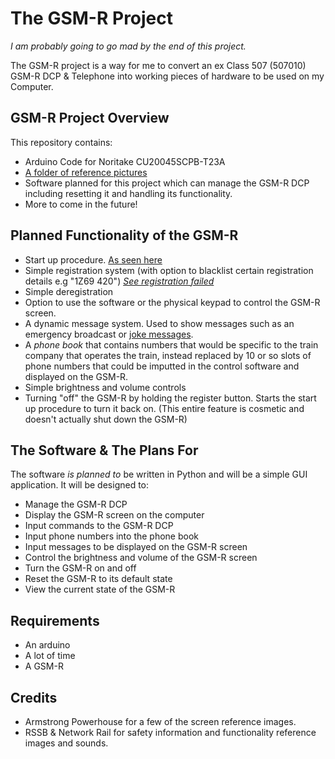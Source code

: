 # The GSM-R Project
*I am probably going to go mad by the end of this project.*

The GSM-R project is a way for me to convert an ex Class 507 (507010) GSM-R DCP & Telephone into working pieces of hardware to be used on my Computer.


## GSM-R Project Overview
This repository contains:
* Arduino Code for Noritake CU20045SCPB-T23A
* [A folder of reference pictures](https://github.com/SilverDevelopment/GSMR-Project/tree/master/References)
* Software planned for this project which can manage the GSM-R DCP including resetting it and handling its functionality.
* More to come in the future!

## Planned Functionality of the GSM-R
* Start up procedure. [As seen here](https://github.com/SilverDevelopment/GSMR-Project/blob/master/References/Sequences/StartUp.png)
* Simple registration system (with option to blacklist certain registration details e.g "1Z69 420") [*See registration failed*](https://github.com/SilverDevelopment/GSMR-Project/blob/master/References/Photos/0W00-Registration-Failed.jpg)
* Simple deregistration
* Option to use the software or the physical keypad to control the GSM-R screen.
* A dynamic message system. Used to show messages such as an emergency broadcast or [joke messages](https://github.com/SilverDevelopment/GSMR-Project/blob/master/References/Jokes/Dominos.jpg).
* A *phone book* that contains numbers that would be specific to the train company that operates the train, instead replaced by 10 or so slots of phone numbers that could be imputted in the control software and displayed on the GSM-R.
* Simple brightness and volume controls
* Turning "off" the GSM-R by holding the register button. Starts the start up procedure to turn it back on. (This entire feature is cosmetic and doesn't actually shut down the GSM-R)

## The Software & The Plans For 
The software *is planned to* be written in Python and will be a simple GUI application. It will be designed to:
* Manage the GSM-R DCP
* Display the GSM-R screen on the computer
* Input commands to the GSM-R DCP
* Input phone numbers into the phone book
* Input messages to be displayed on the GSM-R screen
* Control the brightness and volume of the GSM-R screen
* Turn the GSM-R on and off
* Reset the GSM-R to its default state
* View the current state of the GSM-R

## Requirements
* An arduino
* A lot of time
* A GSM-R


## Credits
* Armstrong Powerhouse for a few of the screen reference images.
* RSSB & Network Rail for safety information and functionality reference images and sounds.